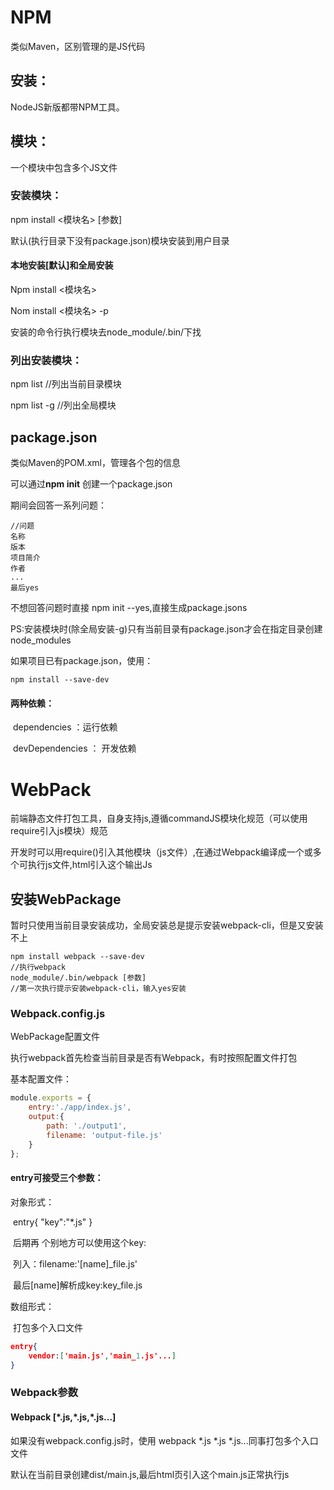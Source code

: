 # NPM

类似Maven，区别管理的是JS代码

## 安装：

NodeJS新版都带NPM工具。

## 模块：

一个模块中包含多个JS文件

### 安装模块：

npm install <模块名> [参数]

默认(执行目录下没有package.json)模块安装到用户目录

#### 本地安装[默认]和全局安装

Npm install <模块名>

Nom install <模块名> -p



安装的命令行执行模块去node_module/.bin/下找



### 列出安装模块：

npm list			//列出当前目录模块

npm list -g			//列出全局模块



## package.json

类似Maven的POM.xml，管理各个包的信息

可以通过**npm init** 创建一个package.json

期间会回答一系列问题：

```
//问题
名称
版本
项目简介
作者
...
最后yes
```

不想回答问题时直接 npm init --yes,直接生成package.jsons

PS:安装模块时(除全局安装-g)只有当前目录有package.json才会在指定目录创建node_modules

如果项目已有package.json，使用：

```
npm install --save-dev
```

#### 两种依赖：

​	dependencies	：运行依赖

​	devDependencies	：	开发依赖

# WebPack

前端静态文件打包工具，自身支持js,遵循commandJS模块化规范（可以使用require引入js模块）规范

开发时可以用require()引入其他模块（js文件）,在通过Webpack编译成一个或多个可执行js文件,html引入这个输出Js

## 安装WebPackage

暂时只使用当前目录安装成功，全局安装总是提示安装webpack-cli，但是又安装不上

```
npm install webpack --save-dev
//执行webpack
node_module/.bin/webpack [参数]
//第一次执行提示安装webpack-cli，输入yes安装
```

### Webpack.config.js

WebPackage配置文件

执行webpack首先检查当前目录是否有Webpack，有时按照配置文件打包

基本配置文件：

```js
module.exports = {
    entry:'./app/index.js',
    output:{
        path: './output1',
        filename: 'output-file.js'
    }
};

```

#### entry可接受三个参数：

对象形式：

​	entry{ "key":"*.js" }

​	后期再 个别地方可以使用这个key:

​		列入：filename:'[name]_file.js'

​	最后[name]解析成key:key_file.js

数组形式：

​	打包多个入口文件

```json
entry{
    vendor:['main.js','main_1.js'...]
}
```







### Webpack参数

#### Webpack  [\*.js,\*.js,\*.js...]

如果没有webpack.config.js时，使用 webpack  *.js *.js *.js...同事打包多个入口文件

默认在当前目录创建dist/main.js,最后html页引入这个main.js正常执行js

















